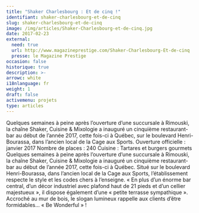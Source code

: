 ```yaml
---
title: "Shaker Charlesbourg : Et de cinq !"
identifiant: shaker-charlesbourg-et-de-cinq
slug: shaker-charlesbourg-et-de-cinq
image: /img/articles/Shaker-Charlesbourg-et-de-cinq.jpg
date: 2017-02-23
external:
  need: true
  url: http://www.magazineprestige.com/Shaker-Charlesbourg-Et-de-cinq
  presse: le Magazine Prestige
occasion: false
historique: true
description: >-
arrowc: white
i18nlanguage: fr
weight: 1
draft: false
activemenu: projets
type: articles
---
```

Quelques semaines à peine après l’ouverture d’une succursale à Rimouski, la chaîne Shaker, Cuisine & Mixologie a inauguré un cinquième restaurant-bar au début de l’année 2017, cette fois-ci à Québec, sur le boulevard Henri-Bourassa, dans l’ancien local de la Cage aux Sports.
Ouverture officielle : janvier 2017
Nombre de places : 240
Cuisine : Tartares et burgers gourmets
Quelques semaines à peine après l’ouverture d’une succursale à Rimouski, la chaîne Shaker, Cuisine & Mixologie a inauguré un cinquième restaurant-bar au début de l’année 2017, cette fois-ci à Québec. Situé sur le boulevard Henri-Bourassa, dans l’ancien local de la Cage aux Sports, l’établissement respecte le style et les codes chers à l’enseigne. « En plus d’un énorme bar central, d’un décor industriel avec plafond haut de 21 pieds et d’un cellier majestueux », il dispose également d’une « petite terrasse sympathique ». Accroché au mur de bois, le slogan lumineux rappelle aux clients d’être formidables... « Be Wonderful » !

